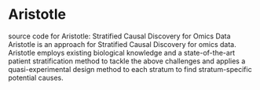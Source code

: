 # Aristotle
source code for Aristotle: Stratified Causal Discovery for Omics Data
Aristotle is an approach for Stratified Causal Discovery for omics data. Aristotle employs existing biological knowledge and a state-of-the-art patient stratification method to tackle the above challenges and applies a quasi-experimental design method to each stratum to find stratum-specific potential causes.
